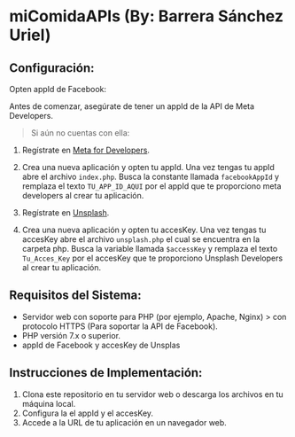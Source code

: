 # miComidaAPIs (By: Barrera Sánchez Uriel)

## Configuración:


Opten appId de Facebook:

Antes de comenzar, asegúrate de tener un appId de la API de Meta Developers.

> Si aún no cuentas con ella:


1. Regístrate en [Meta for Developers](https://developers.facebook.com/).
2. Crea una nueva aplicación y opten tu appId. Una vez tengas tu appId abre el archivo `index.php`. Busca la constante llamada `facebookAppId` y remplaza el texto `TU_APP_ID_AQUI` por el appId que te proporciono meta developers al crear tu aplicación.


3. Regístrate en [Unsplash](https://unsplash.com/developers).
4. Crea una nueva aplicación y opten tu accesKey. Una vez tengas tu accesKey abre el archivo `unsplash.php` el cual se encuentra en la carpeta php. Busca la variable llamada `$accessKey` y remplaza el texto `Tu_Acces_Key` por el accesKey que te proporciono Unsplash Developers al crear tu aplicación.


## Requisitos del Sistema:


- Servidor web con soporte para PHP (por ejemplo, Apache, Nginx) > con protocolo HTTPS (Para soportar la API de Facebook).
- PHP versión 7.x o superior.
- appId de Facebook y accesKey de Unsplas


## Instrucciones de Implementación:


1. Clona este repositorio en tu servidor web o descarga los archivos en tu máquina local.
2. Configura la el appId y el accesKey.
3. Accede a la URL de tu aplicación en un navegador web.
